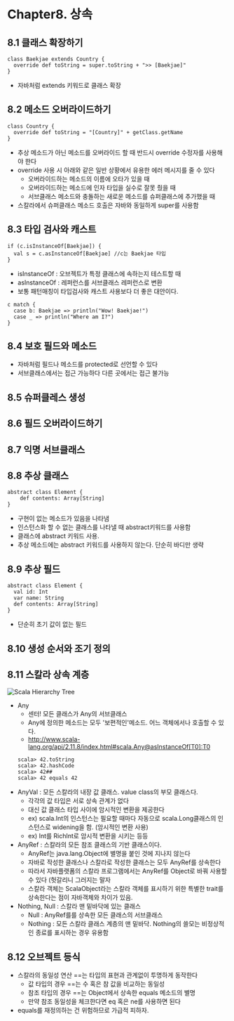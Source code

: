 # Chapter8. 상속

## 8.1 클래스 확장하기
```
class Baekjae extends Country {
  override def toString = super.toString + ">> [Baekjae]"
}
```
- 자바처럼 extends 키워드로 클래스 확장

## 8.2 메소드 오버라이드하기
```
class Country {
  override def toString = "[Country]" + getClass.getName
}
```
- 추상 메소드가 아닌 메소드를 오버라이드 할 때 반드시 override 수정자를 사용해야 한다
- override 사용 시 아래와 같은 일반 상황에서 유용한 에러 메시지를 줄 수 있다
    - 오버라이드하는 메소드의 이름에 오타가 있을 때
    - 오버라이드하는 메소드에 인자 타입을 실수로 잘못 줬을 때
    - 서브클래스 메소드와 충돌하는 새로운 메소드를 슈퍼클래스에 추가했을 때
- 스칼라에서 슈퍼클래스 메소드 호출은 자바와 동일하게 super를 사용함
    
## 8.3 타입 검사와 캐스트
```
if (c.isInstanceOf[Baekjae]) {
  val s = c.asInstanceOf[Baekjae] //c는 Baekjae 타입
}
```
- isInstanceOf : 오브젝트가 특정 클래스에 속하는지 테스트할 때
- asInstanceOf : 레퍼런스를 서브클래스 레퍼런스로 변환
- 보통 패턴매칭이 타입검사와 캐스트 사용보다 더 좋은 대안이다.
```
c match {
  case b: Baekjae => println("Wow! Baekjae!")
  case _ => println("Where am I?")
}
```

## 8.4 보호 필드와 메소드
- 자바처럼 필드나 메소드를 protected로 선언할 수 있다
- 서브클래스에서는 접근 가능하다 다른 곳에서는 접근 불가능

## 8.5 슈퍼클레스 생성

## 8.6 필드 오버라이드하기

## 8.7 익명 서브클래스

## 8.8 추상 클래스
```
abstract class Element {
    def contents: Array[String]
}
```
- 구현이 없는 메소드가 있음을 나타냄
- 인스턴스화 할 수 없는 클래스를 나타낼 때 abstract키워드를 사용함
- 클래스에 abstract 키워드 사용. 
- 추상 메소드에는 abstract 키워드를 사용하지 않는다. 단순히 바디만 생략

## 8.9 추상 필드
```
abstract class Element {
  val id: Int
  var name: String
  def contents: Array[String]
}
```
- 단순히 초기 값이 없는 필드

## 8.10 생성 순서와 조기 정의

## 8.11 스칼라 상속 계층
![Scala Hierarchy Tree](http://insaneguy.me/imgs/scalaclasshierarchy.png)
- Any 
    - 센터! 모든 클래스가 Any의 서브클래스
    - Any에 정의한 메소드는 모두 '보편적인'메소드. 어느 객체에서나 호출할 수 있다.
    - http://www.scala-lang.org/api/2.11.8/index.html#scala.Any@asInstanceOf[T0]:T0
    ```
    scala> 42.toString
    scala> 42.hashCode
    scala> 42##
    scala> 42 equals 42
    ```
- AnyVal : 모든 스칼라의 내장 값 클래스. value class의 부모 클래스다.
    - 각각의 값 타입은 서로 상속 관계가 없다
    - 대신 값 클래스 타입 사이에 암시적인 변환을 제공한다
    - ex) scala.Int의 인스턴스는 필요할 때마다 자동으로 scala.Long클래스의 인스턴스로 widening을 함. (암시적인 변환 사용)
    - ex) Int를 RichInt로 암시적 변환을 시키는 등등
- AnyRef : 스칼라의 모든 참조 클래스의 기반 클래스이다.
    - AnyRef는 java.lang.Object에 별명을 붙인 것에 지나지 않는다
    - 자바로 작성한 클래스나 스칼라로 작성한 클래스는 모두 AnyRef를 상속한다
    - 따라서 자바플랫폼의 스칼라 프로그램에서는 AnyRef를 Object로 바꿔 사용할 수 있다 (헛갈리니 그러지는 말자
    - 스칼라 객체는 ScalaObject라는 스칼라 객체를 표시하기 위한 특별한 trait를 상속한다는 점이 자바객체와 차이가 있음.
- Nothing, Null : 스칼라 맨 밑바닥에 있는 클래스
    - Null : AnyRef를를 상속한 모든 클래스의 서브클래스
    - Nothing : 모든 스칼라 클래스 계층의 맨 밑바닥. Nothing의 쓸모는 비정상적인 종료를 표시하는 경우 유용함

    
## 8.12 오브젝트 등식
- 스칼라의 동일성 연산 ==는 타입의 표현과 관계없이 투명하게 동작한다
    - 값 타입의 경우 ==는 수 혹은 참 값을 비교하는 동일성
    - 참조 타입의 경우 ==는 Object에서 상속한 equals 메소드의 별명
    - 만약 참조 동일성을 체크한다면 eq 혹은 ne를 사용하면 된다
- equals를 재정의하는 건 위험하므로 가급적 피하자.